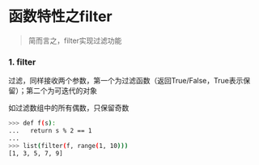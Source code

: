 # 函数特性之filter

> 简而言之，filter实现过滤功能

### 1. filter

过滤，同样接收两个参数，第一个为过滤函数（返回True/False，True表示保留）；第二个为可迭代的对象

如过滤数组中的所有偶数，只保留奇数

```sh
>>> def f(s):
...   return s % 2 == 1
... 
>>> list(filter(f, range(1, 10)))
[1, 3, 5, 7, 9]
```